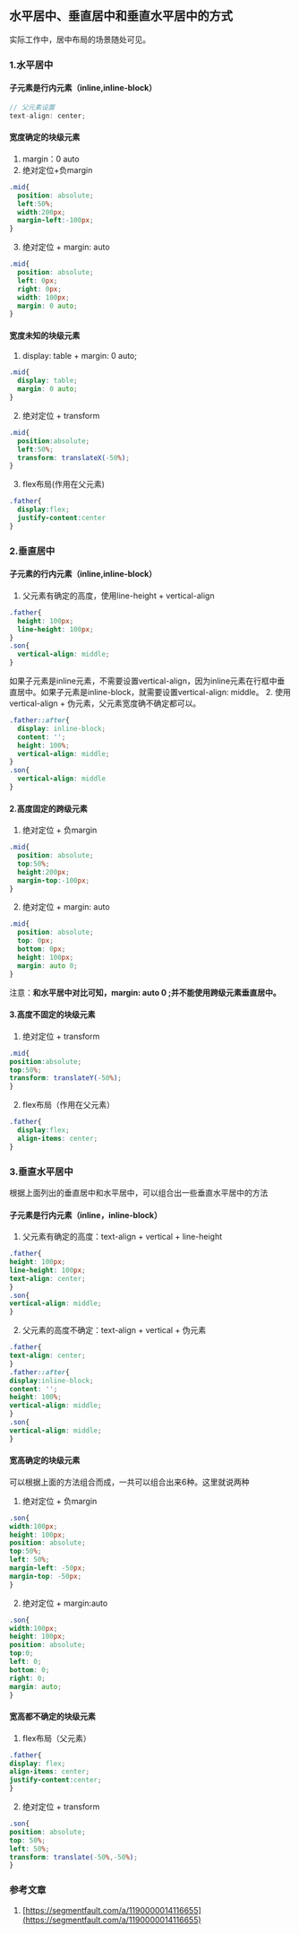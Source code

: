 ## 水平居中、垂直居中和垂直水平居中的方式
实际工作中，居中布局的场景随处可见。

### 1.水平居中
#### 子元素是行内元素（inline,inline-block）
```js
// 父元素设置
text-align: center;
```  

#### 宽度确定的块级元素
1. margin：0 auto
2. 绝对定位+负margin
```css
.mid{
  position: absolute;
  left:50%;
  width:200px;
  margin-left:-100px;
}
```  
3. 绝对定位 + margin: auto
```css
.mid{
  position: absolute;
  left: 0px;
  right: 0px;
  width: 100px;
  margin: 0 auto;
}
```  


#### 宽度未知的块级元素
1. display: table + margin: 0 auto;
```css
.mid{
  display: table;
  margin: 0 auto;
}
```  
2. 绝对定位 + transform
```css
.mid{
  position:absolute;
  left:50%;
  transform: translateX(-50%);
}
``` 
3. flex布局(作用在父元素)
```css
.father{
  display:flex;
  justify-content:center
}
```  

### 2.垂直居中
#### 子元素的行内元素（inline,inline-block）
1. 父元素有确定的高度，使用line-height + vertical-align
```css
.father{
  height: 100px;
  line-height: 100px;
}
.son{
  vertical-align: middle;
}
```  
如果子元素是inline元素，不需要设置vertical-align，因为inline元素在行框中垂直居中。如果子元素是inline-block，就需要设置vertical-align: middle。
2. 使用vertical-align + 伪元素，父元素宽度确不确定都可以。
```css
.father::after{
  display: inline-block;
  content: '';
  height: 100%;
  vertical-align: middle;
}
.son{
  vertical-align: middle
}
```  

#### 2.高度固定的跨级元素
1. 绝对定位 + 负margin
```css
.mid{
  position: absolute;
  top:50%;
  height:200px;
  margin-top:-100px;
}
```  
2. 绝对定位 + margin: auto 
```css
.mid{
  position: absolute;
  top: 0px;
  bottom: 0px;
  height: 100px;
  margin: auto 0;
}
```  
注意：**和水平居中对比可知，margin: auto 0 ;并不能使用跨级元素垂直居中。**

#### 3.高度不固定的块级元素
1. 绝对定位 + transform
```css
.mid{
position:absolute;
top:50%;
transform: translateY(-50%);
}
```  
2. flex布局（作用在父元素）
```css
.father{
  display:flex;
  align-items: center;
}
```  

### 3.垂直水平居中
根据上面列出的垂直居中和水平居中，可以组合出一些垂直水平居中的方法
#### 子元素是行内元素（inline，inline-block）
1. 父元素有确定的高度：text-align + vertical + line-height
```css
.father{
height: 100px;
line-height: 100px;
text-align: center;
}
.son{
vertical-align: middle;
}
```  
2. 父元素的高度不确定：text-align + vertical + 伪元素
```css
.father{
text-align: center;
}
.father::after{
display:inline-block;
content: '';
height: 100%;
vertical-align: middle;
}
.son{
vertical-align: middle;
}
```  

#### 宽高确定的块级元素
可以根据上面的方法组合而成，一共可以组合出来6种。这里就说两种
1. 绝对定位 + 负margin
```css
.son{
width:100px;
height: 100px;
position: absolute;
top:50%;
left: 50%;
margin-left: -50px;
margin-top: -50px;
}
```  
2. 绝对定位 + margin:auto
```css
.son{
width:100px;
height: 100px;
position: absolute;
top:0;
left: 0;
bottom: 0;
right: 0;
margin: auto;
}
```  

#### 宽高都不确定的块级元素
1. flex布局（父元素）
```css
.father{
display: flex;
align-items: center;
justify-content:center;
}
```

2. 绝对定位 + transform
```css
.son{
position: absolute;
top: 50%;
left: 50%;
transform: translate(-50%,-50%);
}
```  
  
### 参考文章
1. [https://segmentfault.com/a/1190000014116655](https://segmentfault.com/a/1190000014116655)





















